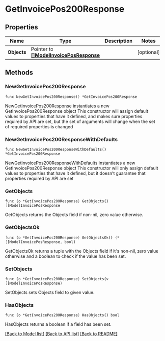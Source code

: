 # GetInvoicePos200Response

## Properties

Name | Type | Description | Notes
------------ | ------------- | ------------- | -------------
**Objects** | Pointer to [**[]ModelInvoicePosResponse**](ModelInvoicePosResponse.md) |  | [optional] 

## Methods

### NewGetInvoicePos200Response

`func NewGetInvoicePos200Response() *GetInvoicePos200Response`

NewGetInvoicePos200Response instantiates a new GetInvoicePos200Response object
This constructor will assign default values to properties that have it defined,
and makes sure properties required by API are set, but the set of arguments
will change when the set of required properties is changed

### NewGetInvoicePos200ResponseWithDefaults

`func NewGetInvoicePos200ResponseWithDefaults() *GetInvoicePos200Response`

NewGetInvoicePos200ResponseWithDefaults instantiates a new GetInvoicePos200Response object
This constructor will only assign default values to properties that have it defined,
but it doesn't guarantee that properties required by API are set

### GetObjects

`func (o *GetInvoicePos200Response) GetObjects() []ModelInvoicePosResponse`

GetObjects returns the Objects field if non-nil, zero value otherwise.

### GetObjectsOk

`func (o *GetInvoicePos200Response) GetObjectsOk() (*[]ModelInvoicePosResponse, bool)`

GetObjectsOk returns a tuple with the Objects field if it's non-nil, zero value otherwise
and a boolean to check if the value has been set.

### SetObjects

`func (o *GetInvoicePos200Response) SetObjects(v []ModelInvoicePosResponse)`

SetObjects sets Objects field to given value.

### HasObjects

`func (o *GetInvoicePos200Response) HasObjects() bool`

HasObjects returns a boolean if a field has been set.


[[Back to Model list]](../README.md#documentation-for-models) [[Back to API list]](../README.md#documentation-for-api-endpoints) [[Back to README]](../README.md)



